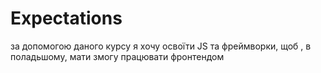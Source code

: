 # Expectations

за допомогою даного курсу я хочу освоїти JS та фреймворки, щоб , в поладьшому, мати змогу працювати фронтендом
